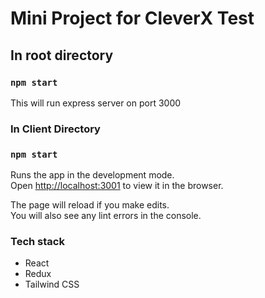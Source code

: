 # Mini Project for CleverX Test

## In root directory

### `npm start`

This will run express server on port 3000

### In Client Directory

### `npm start`

Runs the app in the development mode.\
Open [http://localhost:3001](http://localhost:3001) to view it in the browser.

The page will reload if you make edits.\
You will also see any lint errors in the console.

### Tech stack

 * React
 * Redux
 * Tailwind CSS
